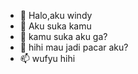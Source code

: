 - 👋 Halo,aku windy 
- 👀 Aku suka kamu
- 🌱 kamu suka aku ga?
- 💞️ hihi mau jadi pacar aku?
- 📫 wufyu hihi

